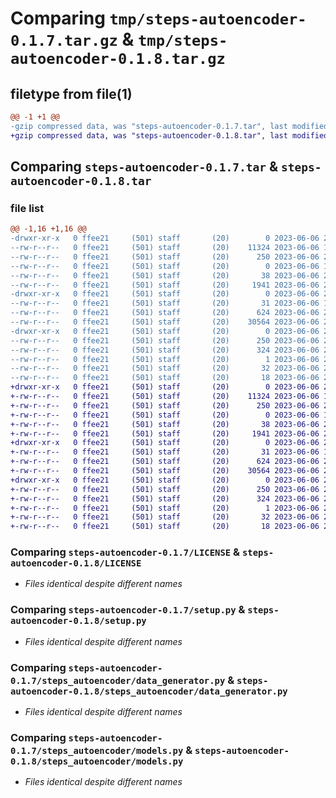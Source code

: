 # Comparing `tmp/steps-autoencoder-0.1.7.tar.gz` & `tmp/steps-autoencoder-0.1.8.tar.gz`

## filetype from file(1)

```diff
@@ -1 +1 @@
-gzip compressed data, was "steps-autoencoder-0.1.7.tar", last modified: Tue Jun  6 23:07:13 2023, max compression
+gzip compressed data, was "steps-autoencoder-0.1.8.tar", last modified: Tue Jun  6 23:16:23 2023, max compression
```

## Comparing `steps-autoencoder-0.1.7.tar` & `steps-autoencoder-0.1.8.tar`

### file list

```diff
@@ -1,16 +1,16 @@
-drwxr-xr-x   0 ffee21     (501) staff       (20)        0 2023-06-06 23:07:13.565464 steps-autoencoder-0.1.7/
--rw-r--r--   0 ffee21     (501) staff       (20)    11324 2023-06-06 17:22:47.000000 steps-autoencoder-0.1.7/LICENSE
--rw-r--r--   0 ffee21     (501) staff       (20)      250 2023-06-06 23:07:13.565348 steps-autoencoder-0.1.7/PKG-INFO
--rw-r--r--   0 ffee21     (501) staff       (20)        0 2023-06-06 17:19:09.000000 steps-autoencoder-0.1.7/README.md
--rw-r--r--   0 ffee21     (501) staff       (20)       38 2023-06-06 23:07:13.565512 steps-autoencoder-0.1.7/setup.cfg
--rw-r--r--   0 ffee21     (501) staff       (20)     1941 2023-06-06 21:59:28.000000 steps-autoencoder-0.1.7/setup.py
-drwxr-xr-x   0 ffee21     (501) staff       (20)        0 2023-06-06 23:07:13.564569 steps-autoencoder-0.1.7/steps_autoencoder/
--rw-r--r--   0 ffee21     (501) staff       (20)       31 2023-06-06 17:30:00.000000 steps-autoencoder-0.1.7/steps_autoencoder/__init__.py
--rw-r--r--   0 ffee21     (501) staff       (20)      624 2023-06-06 23:07:00.000000 steps-autoencoder-0.1.7/steps_autoencoder/data_generator.py
--rw-r--r--   0 ffee21     (501) staff       (20)    30564 2023-06-06 22:09:41.000000 steps-autoencoder-0.1.7/steps_autoencoder/models.py
-drwxr-xr-x   0 ffee21     (501) staff       (20)        0 2023-06-06 23:07:13.565171 steps-autoencoder-0.1.7/steps_autoencoder.egg-info/
--rw-r--r--   0 ffee21     (501) staff       (20)      250 2023-06-06 23:07:13.000000 steps-autoencoder-0.1.7/steps_autoencoder.egg-info/PKG-INFO
--rw-r--r--   0 ffee21     (501) staff       (20)      324 2023-06-06 23:07:13.000000 steps-autoencoder-0.1.7/steps_autoencoder.egg-info/SOURCES.txt
--rw-r--r--   0 ffee21     (501) staff       (20)        1 2023-06-06 23:07:13.000000 steps-autoencoder-0.1.7/steps_autoencoder.egg-info/dependency_links.txt
--rw-r--r--   0 ffee21     (501) staff       (20)       32 2023-06-06 23:07:13.000000 steps-autoencoder-0.1.7/steps_autoencoder.egg-info/requires.txt
--rw-r--r--   0 ffee21     (501) staff       (20)       18 2023-06-06 23:07:13.000000 steps-autoencoder-0.1.7/steps_autoencoder.egg-info/top_level.txt
+drwxr-xr-x   0 ffee21     (501) staff       (20)        0 2023-06-06 23:16:23.369571 steps-autoencoder-0.1.8/
+-rw-r--r--   0 ffee21     (501) staff       (20)    11324 2023-06-06 17:22:47.000000 steps-autoencoder-0.1.8/LICENSE
+-rw-r--r--   0 ffee21     (501) staff       (20)      250 2023-06-06 23:16:23.369421 steps-autoencoder-0.1.8/PKG-INFO
+-rw-r--r--   0 ffee21     (501) staff       (20)        0 2023-06-06 17:19:09.000000 steps-autoencoder-0.1.8/README.md
+-rw-r--r--   0 ffee21     (501) staff       (20)       38 2023-06-06 23:16:23.369623 steps-autoencoder-0.1.8/setup.cfg
+-rw-r--r--   0 ffee21     (501) staff       (20)     1941 2023-06-06 21:59:28.000000 steps-autoencoder-0.1.8/setup.py
+drwxr-xr-x   0 ffee21     (501) staff       (20)        0 2023-06-06 23:16:23.368594 steps-autoencoder-0.1.8/steps_autoencoder/
+-rw-r--r--   0 ffee21     (501) staff       (20)       31 2023-06-06 17:30:00.000000 steps-autoencoder-0.1.8/steps_autoencoder/__init__.py
+-rw-r--r--   0 ffee21     (501) staff       (20)      624 2023-06-06 23:14:34.000000 steps-autoencoder-0.1.8/steps_autoencoder/data_generator.py
+-rw-r--r--   0 ffee21     (501) staff       (20)    30564 2023-06-06 22:09:41.000000 steps-autoencoder-0.1.8/steps_autoencoder/models.py
+drwxr-xr-x   0 ffee21     (501) staff       (20)        0 2023-06-06 23:16:23.369232 steps-autoencoder-0.1.8/steps_autoencoder.egg-info/
+-rw-r--r--   0 ffee21     (501) staff       (20)      250 2023-06-06 23:16:23.000000 steps-autoencoder-0.1.8/steps_autoencoder.egg-info/PKG-INFO
+-rw-r--r--   0 ffee21     (501) staff       (20)      324 2023-06-06 23:16:23.000000 steps-autoencoder-0.1.8/steps_autoencoder.egg-info/SOURCES.txt
+-rw-r--r--   0 ffee21     (501) staff       (20)        1 2023-06-06 23:16:23.000000 steps-autoencoder-0.1.8/steps_autoencoder.egg-info/dependency_links.txt
+-rw-r--r--   0 ffee21     (501) staff       (20)       32 2023-06-06 23:16:23.000000 steps-autoencoder-0.1.8/steps_autoencoder.egg-info/requires.txt
+-rw-r--r--   0 ffee21     (501) staff       (20)       18 2023-06-06 23:16:23.000000 steps-autoencoder-0.1.8/steps_autoencoder.egg-info/top_level.txt
```

### Comparing `steps-autoencoder-0.1.7/LICENSE` & `steps-autoencoder-0.1.8/LICENSE`

 * *Files identical despite different names*

### Comparing `steps-autoencoder-0.1.7/setup.py` & `steps-autoencoder-0.1.8/setup.py`

 * *Files identical despite different names*

### Comparing `steps-autoencoder-0.1.7/steps_autoencoder/data_generator.py` & `steps-autoencoder-0.1.8/steps_autoencoder/data_generator.py`

 * *Files identical despite different names*

### Comparing `steps-autoencoder-0.1.7/steps_autoencoder/models.py` & `steps-autoencoder-0.1.8/steps_autoencoder/models.py`

 * *Files identical despite different names*

